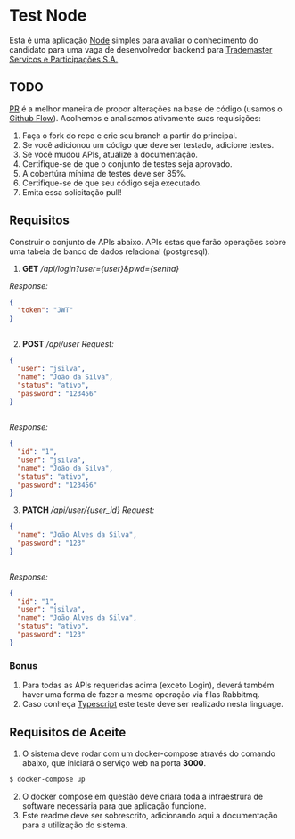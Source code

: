  # Test Node

Esta é uma aplicação [Node](https://nodejs.org/en/) simples para avaliar o conhecimento do candidato para uma vaga de desenvolvedor backend para [Trademaster Servicos e Participações S.A.](https://www.trademaster.com.br/) 

## TODO
[PR](https://docs.github.com/pt/free-pro-team@latest/github/collaborating-with-issues-and-pull-requests/about-pull-requests) é a melhor maneira de propor alterações na base de código (usamos o [Github Flow](https://guides.github.com/introduction/flow/index.html)). Acolhemos e analisamos ativamente suas requisições:

1. Faça o fork do repo e crie seu branch a partir do principal.
2. Se você adicionou um código que deve ser testado, adicione testes.
3. Se você mudou APIs, atualize a documentação.
4. Certifique-se de que o conjunto de testes seja aprovado.
5. A cobertúra mínima de testes deve ser 85%.
6. Certifique-se de que seu código seja executado.
7. Emita essa solicitação pull!

## Requisitos
Construir o conjunto de APIs abaixo. APIs estas que farão operações sobre uma tabela de banco de dados relacional (postgresql).
  
1. __GET__ _/api/login?user={user}&pwd={senha}_

_Response:_
```json
{
  "token": "JWT"
}
  
```

2. __POST__ _/api/user_
_Request:_
```json
{
  "user": "jsilva",
  "name": "João da Silva",
  "status": "ativo",
  "password": "123456"
}
  
```
_Response:_
```json
{
  "id": "1",
  "user": "jsilva",
  "name": "João da Silva",
  "status": "ativo",
  "password": "123456"
}
```

3. __PATCH__ _/api/user/{user_id}_
_Request:_
```json
{
  "name": "João Alves da Silva",
  "password": "123"
}
  
```
_Response:_
```json
{
  "id": "1",
  "user": "jsilva",
  "name": "João Alves da Silva",
  "status": "ativo",
  "password": "123"
}
```
### Bonus

1. Para todas as APIs requeridas acima (exceto Login), deverá também haver uma forma de fazer a mesma operação via filas Rabbitmq.
2. Caso conheça [Typescript](https://www.typescriptlang.org/) este teste deve ser realizado nesta linguage.

## Requisitos de Aceite

1. O sistema deve rodar com um docker-compose através do comando abaixo, que iniciará o serviço web na porta __3000__.
```bash
$ docker-compose up
```
2. O docker compose em questão deve criara toda a infraestrura de software necessária para que aplicação funcione.
3. Este readme deve ser sobrescrito, adicionando aqui a documentação para a utilização do sistema.

